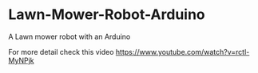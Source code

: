 # Lawn-Mower-Robot-Arduino
A Lawn mower robot with an Arduino

For more detail check this video https://www.youtube.com/watch?v=rctl-MyNPjk
